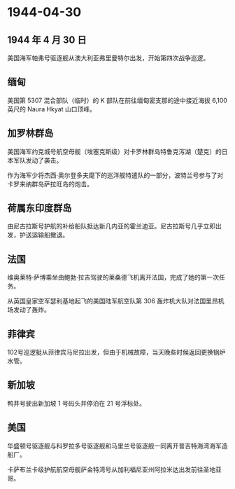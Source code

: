 # 1944-04-30

## 1944 年 4 月 30 日

美国海军帕弗号驱逐舰从澳大利亚弗里曼特尔出发，开始第四次战争巡逻。

## 缅甸

美国第 5307 混合部队（临时）的 K 部队在前往缅甸密支那的途中接近海拔
6,100 英尺的 Naura Hkyat 山口顶峰。

## 加罗林群岛

美国海军约克城号航空母舰（埃塞克斯级）对卡罗林群岛特鲁克泻湖（楚克）的日本军队发动了袭击。

作为海军少将杰西·奥尔登多夫麾下的巡洋舰特遣队的一部分，波特兰号参与了对卡罗来纳群岛萨拉旺岛的炮击。

## 荷属东印度群岛

由尼古拉斯号护航的补给船队抵达新几内亚的霍兰迪亚。尼古拉斯号几乎立即出发，护送运输船撤退。

## 法国

维奥莱特·萨博乘坐由鲍勃·拉吉驾驶的莱桑德飞机离开法国，完成了她的第一次任务。

从英国皇家空军瑟利基地起飞的美国陆军航空队第 306
轰炸机大队对法国里昂机场发动了轰炸。

## 菲律宾

102号巡逻艇从菲律宾马尼拉出发，但由于机械故障，当天晚些时候返回更换锅炉水管。

## 新加坡

鸭井号驶出新加坡 1 号码头并停泊在 21 号浮标处。

## 美国

华盛顿号驱逐舰与科罗拉多号驱逐舰和马里兰号驱逐舰一同离开普吉特海湾海军造船厂。

卡萨布兰卡级护航航空母舰萨金特湾号从加利福尼亚州阿拉米达出发前往圣地亚哥。



